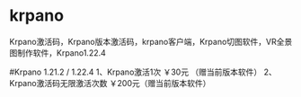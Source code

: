 # krpano
Krpano激活码，Krpano版本激活码，krpano客户端，Krpano切图软件，VR全景图制作软件，Krpano1.22.4


#Krpano 1.21.2 / 1.22.4
1、Krpano激活1次 ￥30元 （赠当前版本软件）
2、Krpano激活码无限激活次数 ￥200元（赠当前版本软件）
